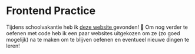 # Frontend Practice

Tijdens schoolvakantie heb ik <a href="https://www.frontendpractice.com/"> deze website </a> gevonden! 🌷 
Om nog verder te oefenen met code heb ik een paar websites uitgekozen om ze (zo goed mogelijk) na te maken om te blijven oefenen en eventueel nieuwe dingen te leren!
